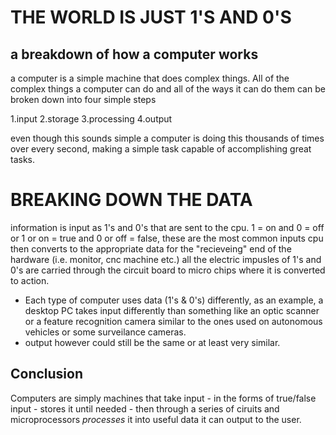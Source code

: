 # THE WORLD IS JUST 1'S AND 0'S
## a breakdown of how a computer works

a computer is a simple machine that does complex things. All of the complex things a computer can do and all of the ways it
can do them can be broken down into four simple steps

  1.input
  2.storage
  3.processing
  4.output
  
even though this sounds simple a computer is doing this thousands of times over every second, making a simple task capable 
of accomplishing great tasks.

# BREAKING DOWN THE DATA
information is input as 1's and 0's that are sent to the cpu.
1 = on and 0 = off or 1 or on = true and 0 or off = false, these are the most common inputs
cpu then converts to the appropriate data for the "recieveing" end of the hardware (i.e. monitor, cnc machine etc.)
all the electric impusles of 1's and 0's are carried through the circuit board to micro chips where it is converted to 
action.

  * Each type of computer uses data (1's & 0's) differently, as an example, a desktop PC takes input differently than 
  something like an optic scanner or a feature recognition camera similar to the ones used on autonomous vehicles or 
  some surveilance cameras.
  * output however could still be the same or at least very similar.
  
 ## Conclusion 
 
 Computers are simply machines that take input - in the forms of true/false input - stores it until needed - then through a series of ciruits and microprocessors _processes_ it into useful data it can output to the user.
